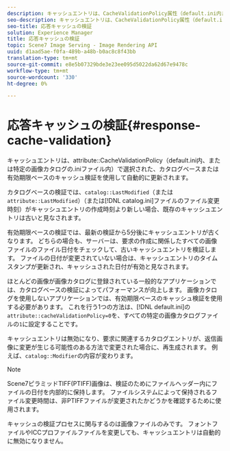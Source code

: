 ```yaml
---
description: キャッシュエントリは、CacheValidationPolicy属性（default.ini内または特定の画像カタログの.iniファイル内）で選択された、カタログベースまたは有効期限ベースのキャッシュ検証を使用して自動的に更新されます。
seo-description: キャッシュエントリは、CacheValidationPolicy属性（default.ini内または特定の画像カタログの.iniファイル内）で選択された、カタログベースまたは有効期限ベースのキャッシュ検証を使用して自動的に更新されます。
seo-title: 応答キャッシュの検証
solution: Experience Manager
title: 応答キャッシュの検証
topic: Scene7 Image Serving - Image Rendering API
uuid: d1aad5ae-f0fa-489b-a48b-b0ac8c8f43bb
translation-type: tm+mt
source-git-commit: e8e5b07329bde3e23ee095d5022da62d67e9478c
workflow-type: tm+mt
source-wordcount: '330'
ht-degree: 0%

---
```



# 応答キャッシュの検証{#response-cache-validation}

キャッシュエントリは、attribute::CacheValidationPolicy（default.ini内、または特定の画像カタログの.iniファイル内）で選択された、カタログベースまたは有効期限ベースのキャッシュ検証を使用して自動的に更新されます。

カタログベースの検証では、`catalog::LastModified`（または`attribute::LastModified`）（または[!DNL catalog.ini]ファイルのファイル変更時刻）がキャッシュエントリの作成時刻より新しい場合、既存のキャッシュエントリは古いと見なされます。

有効期限ベースの検証では、最新の検証から5分後にキャッシュエントリが古くなります。 どちらの場合も、サーバーは、要求の作成に関係したすべての画像ファイルのファイル日付をチェックして、古いキャッシュエントリを検証します。 ファイルの日付が変更されていない場合は、キャッシュエントリのタイムスタンプが更新され、キャッシュされた日付が有効と見なされます。

ほとんどの画像が画像カタログに登録されている一般的なアプリケーションでは、カタログベースの検証によってパフォーマンスが向上します。 画像カタログを使用しないアプリケーションでは、有効期限ベースのキャッシュ検証を使用する必要があります。 これを行う1つの方法は、[!DNL default.ini]の`attribute::cacheValidationPolicy=0`を、すべての特定の画像カタログファイルの`1`に設定することです。

キャッシュエントリは無効になり、要求に関連するカタログエントリが、返信画像に変更が生じる可能性のある方法で変更された場合に、再生成されます。 例えば、`catalog::Modifier`の内容が変わります。

>[!NOTE]
>
>Scene7ピラミッドTIFF(PTIFF)画像は、検証のためにファイルヘッダー内にファイルの日付を内部的に保持します。 ファイルシステムによって保持されるファイル変更時間は、非PTIFFファイルが変更されたかどうかを確認するために使用されます。

キャッシュの検証プロセスに関与するのは画像ファイルのみです。 フォントファイルやICCプロファイルファイルを変更しても、キャッシュエントリは自動的に無効になりません。
